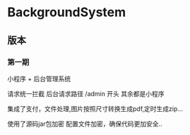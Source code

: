 # BackgroundSystem

## 版本 
### 第一期
小程序 + 后台管理系统

请求统一拦截 后台请求路径 /admin 开头 其余都是小程序 

集成了支付，文件处理,图片按照尺寸转换生成pdf,定时生成zip...

使用了源码jar包加密 配置文件加密，确保代码更加安全..

[//]: # (<img src="https://asugar.oss-cn-hangzhou.aliyuncs.com/orgin_bg_1661149083913_455570be-3ca2-4f29-bc77-c463a339cb87">)